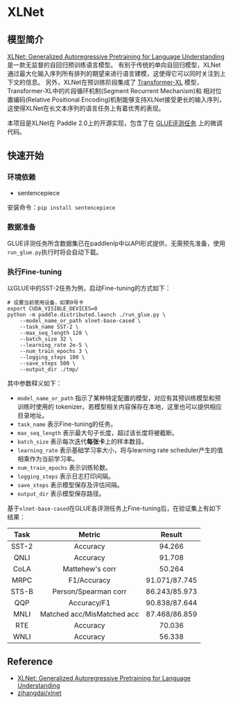 # XLNet

## 模型简介

[XLNet: Generalized Autoregressive Pretraining for Language Understanding](https://arxiv.org/abs/1906.08237) 是一款无监督的自回归预训练语言模型。 有别于传统的单向自回归模型，XLNet通过最大化输入序列所有排列的期望来进行语言建模，这使得它可以同时关注到上下文的信息。 另外，XLNet在预训练阶段集成了 [Transformer-XL](https://arxiv.org/abs/1901.02860) 模型，Transformer-XL中的片段循环机制(Segment Recurrent Mechanism)和 相对位置编码(Relative Positional Encoding)机制能够支持XLNet接受更长的输入序列，这使得XLNet在长文本序列的语言任务上有着优秀的表现。

本项目是XLNet在 Paddle 2.0上的开源实现，包含了在 [GLUE评测任务](https://gluebenchmark.com/tasks) 上的微调代码。

## 快速开始

### 环境依赖

- sentencepiece

安装命令：`pip install sentencepiece`

### 数据准备

GLUE评测任务所含数据集已在paddlenlp中以API形式提供，无需预先准备，使用`run_glue.py`执行时将会自动下载。

### 执行Fine-tuning

以GLUE中的SST-2任务为例，启动Fine-tuning的方式如下：

```shell
# 设置当前使用设备，如第0号卡
export CUDA_VISIBLE_DEVICES=0
python -m paddle.distributed.launch ./run_glue.py \
    --model_name_or_path xlnet-base-cased \
    --task_name SST-2 \
    --max_seq_length 128 \
    --batch_size 32 \
    --learning_rate 2e-5 \
    --num_train_epochs 3 \
    --logging_steps 100 \
    --save_steps 500 \
    --output_dir ./tmp/
```

其中参数释义如下：
- `model_name_or_path` 指示了某种特定配置的模型，对应有其预训练模型和预训练时使用的 tokenizer。若模型相关内容保存在本地，这里也可以提供相应目录地址。
- `task_name` 表示Fine-tuning的任务。
- `max_seq_length` 表示最大句子长度，超过该长度将被截断。
- `batch_size` 表示每次迭代**每张卡**上的样本数目。
- `learning_rate` 表示基础学习率大小，将与learning rate scheduler产生的值相乘作为当前学习率。
- `num_train_epochs` 表示训练轮数。
- `logging_steps` 表示日志打印间隔。
- `save_steps` 表示模型保存及评估间隔。
- `output_dir` 表示模型保存路径。

基于`xlnet-base-cased`在GLUE各评测任务上Fine-tuning后，在验证集上有如下结果：

| Task  | Metric                       | Result             |  
|:-----:|:----------------------------:|:------------------:|
| SST-2 | Accuracy                     |      94.266        |  
| QNLI  | Accuracy                     |      91.708        |  
| CoLA  | Mattehew's corr              |      50.264        |  
| MRPC  | F1/Accuracy                  |   91.071/87.745    |  
| STS-B | Person/Spearman corr         |   86.243/85.973    |  
| QQP   | Accuracy/F1                  |   90.838/87.644    |  
| MNLI  | Matched acc/MisMatched acc   |   87.468/86.859    |  
| RTE   | Accuracy                     |      70.036        |
| WNLI  | Accuracy                     |      56.338        |

## Reference

- [XLNet: Generalized Autoregressive Pretraining for Language Understanding](https://arxiv.org/abs/1906.08237) 
- [zihangdai/xlnet](https://github.com/zihangdai/xlnet)
